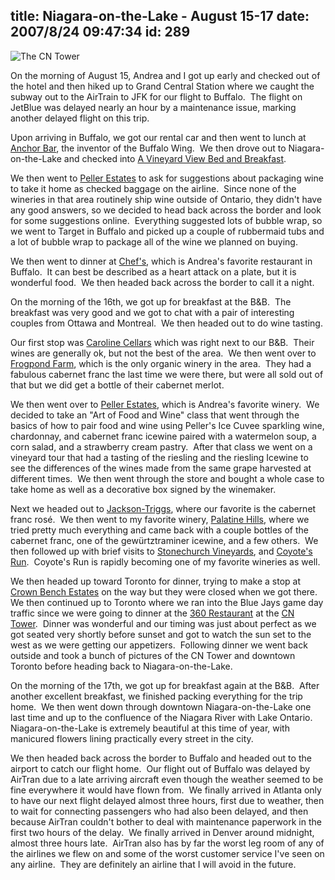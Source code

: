 title: Niagara-on-the-Lake - August 15-17
date: 2007/8/24 09:47:34
id: 289
---
![The CN Tower](/journal_images/mini-DSC01075-journal.jpg)

On the morning of August 15, Andrea and I got up early and checked out of the hotel and then hiked up to Grand Central Station where we caught the subway out to the AirTrain to JFK for our flight to Buffalo.  The flight on JetBlue was delayed nearly an hour by a maintenance issue, marking another delayed flight on this trip.

Upon arriving in Buffalo, we got our rental car and then went to lunch at [Anchor Bar](http://www.anchorbar.com/), the inventor of the Buffalo Wing.  We then drove out to Niagara-on-the-Lake and checked into [A Vineyard View Bed and Breakfast](http://www.avineyardview.com/). 

We then went to [Peller Estates](http://www.peller.com) to ask for suggestions about packaging wine to take it home as checked baggage on the airline.  Since none of the wineries in that area routinely ship wine outside of Ontario, they didn't have any good answers, so we decided to head back across the border and look for some suggestions online.  Everything suggested lots of bubble wrap, so we went to Target in Buffalo and picked up a couple of rubbermaid tubs and a lot of bubble wrap to package all of the wine we planned on buying. 

We then went to dinner at [Chef's](http://www.ilovechefs.com), which is Andrea's favorite restaurant in Buffalo.  It can best be described as a heart attack on a plate, but it is wonderful food.  We then headed back across the border to call it a night.

On the morning of the 16th, we got up for breakfast at the B&B.  The breakfast was very good and we got to chat with a pair of interesting couples from Ottawa and Montreal.  We then headed out to do wine tasting.

Our first stop was [Caroline Cellars](http://www.carolinecellars.com/) which was right next to our B&B.  Their wines are generally ok, but not the best of the area.  We then went over to [Frogpond Farm](http://www.frogpondfarm.ca/), which is the only organic winery in the area.  They had a fabulous cabernet franc the last time we were there, but were all sold out of that but we did get a bottle of their cabernet merlot.

We then went over to [Peller Estates](http://www.peller.com), which is Andrea's favorite winery.  We decided to take an "Art of Food and Wine" class that went through the basics of how to pair food and wine using Peller's Ice Cuvee sparkling wine, chardonnay, and cabernet franc icewine paired with a watermelon soup, a corn salad, and a strawberry cream pastry.  After that class we went on a vineyard tour that had a tasting of the riesling and the riesling Icewine to see the differences of the wines made from the same grape harvested at different times.  We then went through the store and bought a whole case to take home as well as a decorative box signed by the winemaker.

Next we headed out to [Jackson-Triggs](http://www.jacksontriggswinery.com/), where our favorite is the cabernet franc rosé.  We then went to my favorite winery, [Palatine Hills](http://palatinehillsestatewinery.com/), where we tried pretty much everything and came back with a couple bottles of the cabernet franc, one of the gewürtztraminer icewine, and a few others.  We then followed up with brief visits to [Stonechurch Vineyards](http://www.stonechurch.com/), and [Coyote's Run](http://www.coyotesrunwinery.com/).  Coyote's Run is rapidly becoming one of my favorite wineries as well. 

We then headed up toward Toronto for dinner, trying to make a stop at [Crown Bench Estates](http://www.crownbenchestates.com/) on the way but they were closed when we got there.  We then continued up to Toronto where we ran into the Blue Jays game day traffic since we were going to dinner at the [360 Restaurant](http://www.cntower.ca/portal/SmartDefault.aspx?at=860) at the [CN Tower](http://www.cntower.ca).  Dinner was wonderful and our timing was just about perfect as we got seated very shortly before sunset and got to watch the sun set to the west as we were getting our appetizers.  Following dinner we went back outside and took a bunch of pictures of the CN Tower and downtown Toronto before heading back to Niagara-on-the-Lake.

On the morning of the 17th, we got up for breakfast again at the B&B.  After another excellent breakfast, we finished packing everything for the trip home.  We then went down through downtown Niagara-on-the-Lake one last time and up to the confluence of the Niagara River with Lake Ontario.  Niagara-on-the-Lake is extremely beautiful at this time of year, with manicured flowers lining practically every street in the city. 

We then headed back across the border to Buffalo and headed out to the airport to catch our flight home.  Our flight out of Buffalo was delayed by AirTran due to a late arriving aircraft even though the weather seemed to be fine everywhere it would have flown from.  We finally arrived in Atlanta only to have our next flight delayed almost three hours, first due to weather, then to wait for connecting passengers who had also been delayed, and then because AirTran couldn't bother to deal with maintenance paperwork in the first two hours of the delay.  We finally arrived in Denver around midnight, almost three hours late.  AirTran also has by far the worst leg room of any of the airlines we flew on and some of the worst customer service I've seen on any airline.  They are definitely an airline that I will avoid in the future.[](http://www.cntower.ca)